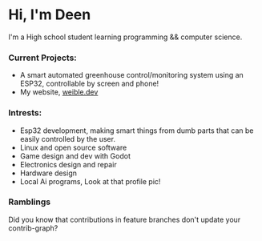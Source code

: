 # Hi, I'm Deen

I'm a High school student learning programming && computer science.

### Current Projects:

- A smart automated greenhouse control/monitoring system using an ESP32, controllable by screen and phone!
- My website, [weible.dev](https://weible.dev)

### Intrests:

- Esp32 development, making smart things from dumb parts that can be easily controlled by the user.
- Linux and open source software
- Game design and dev with Godot
- Electronics design and repair
- Hardware design
- Local Ai programs, Look at that profile pic!

### Ramblings
Did you know that contributions in feature branches don't update your contrib-graph? 
